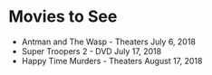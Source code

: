 # Movies to See
* Antman and The Wasp - Theaters July 6, 2018
* Super Troopers 2 - DVD July 17, 2018
* Happy Time Murders - Theaters August 17, 2018

